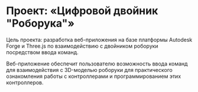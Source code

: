# Проект: «Цифровой двойник "Роборука"»

Цель проекта: разработка веб-приложения на базе платформы Autodesk Forge и Three.js по взаимодействию с двойником роборуки посредством ввода команд.

Веб-приложение обеспечит пользователю возможность ввода команд для взаимодействия с 3D-моделью роборуки для практического ознакомления работы с контроллерами и программированием этих контроллеров.
